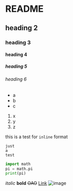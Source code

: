 README
============
## heading 2
### heading 3
#### heading 4
##### heading 5
###### heading 6

- a
- b
- c

1. x
2. y
3. z

this is a test for `inline` format
```
just 
a 
test
```

```python
import math
pi = math.pi
print(pi)
```

*italic*
**bold**
~~OAO~~
[Link](https://www.google.com)
![image](https://avatars2.githubusercontent.com/u/5961626?v=2&s=460)

